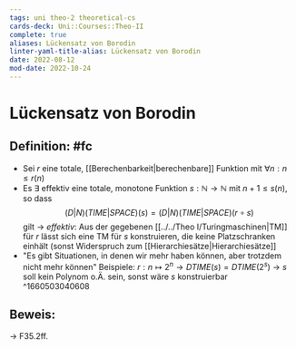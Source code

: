```yaml
---
tags: uni theo-2 theoretical-cs
cards-deck: Uni::Courses::Theo-II
complete: true
aliases: Lückensatz von Borodin
linter-yaml-title-alias: Lückensatz von Borodin
date: 2022-08-12
mod-date: 2022-10-24
---
```


# Lückensatz von Borodin

## Definition: #fc
- Sei $r$ eine totale, [[Berechenbarkeit|berechenbare]] Funktion mit $\forall n:n\leq r(n)$
- Es $\exists$ effektiv eine totale, monotone Funktion $s:\mathbb{N}\rightarrow\mathbb{N}$ mit $n+1\leq s(n)$, so dass $$(D|N)(TIME|SPACE)(s)=(D|N)(TIME|SPACE)(r\circ s)$$ gilt
	-> *effektiv*: Aus der gegebenen [[../../Theo I/Turingmaschinen|TM]] für $r$ lässt sich eine TM für $s$ konstruieren, die keine Platzschranken einhält (sonst Widerspruch zum [[Hierarchiesätze|Hierarchiesätze]]
- "Es gibt Situationen, in denen wir mehr haben können, aber trotzdem nicht mehr können"
Beispiele: $r:n\mapsto 2^n\rightarrow DTIME(s)=DTIME(2^s)$
-> $s$ soll kein Polynom o.Ä. sein, sonst wäre $s$ konstruierbar
^1660503040608

## Beweis:
-> F35.2ff.
